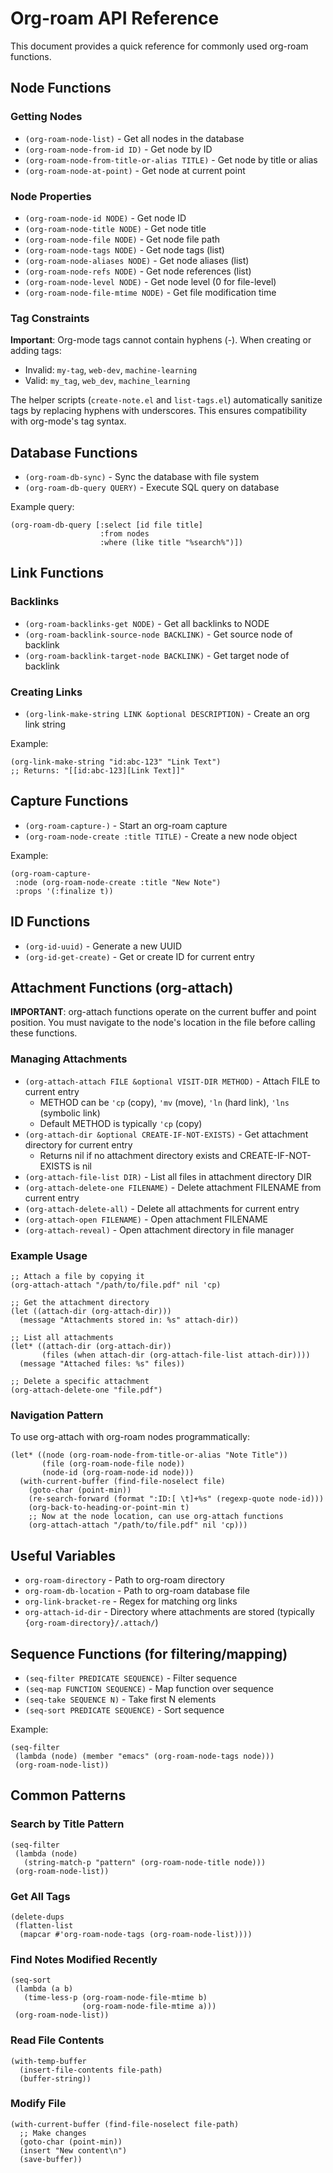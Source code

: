 # Org-roam API Reference

This document provides a quick reference for commonly used org-roam functions.

## Node Functions

### Getting Nodes

- `(org-roam-node-list)` - Get all nodes in the database
- `(org-roam-node-from-id ID)` - Get node by ID
- `(org-roam-node-from-title-or-alias TITLE)` - Get node by title or alias
- `(org-roam-node-at-point)` - Get node at current point

### Node Properties

- `(org-roam-node-id NODE)` - Get node ID
- `(org-roam-node-title NODE)` - Get node title
- `(org-roam-node-file NODE)` - Get node file path
- `(org-roam-node-tags NODE)` - Get node tags (list)
- `(org-roam-node-aliases NODE)` - Get node aliases (list)
- `(org-roam-node-refs NODE)` - Get node references (list)
- `(org-roam-node-level NODE)` - Get node level (0 for file-level)
- `(org-roam-node-file-mtime NODE)` - Get file modification time

### Tag Constraints

**Important**: Org-mode tags cannot contain hyphens (-). When creating or adding tags:
- Invalid: `my-tag`, `web-dev`, `machine-learning`
- Valid: `my_tag`, `web_dev`, `machine_learning`

The helper scripts (`create-note.el` and `list-tags.el`) automatically sanitize tags by replacing hyphens with underscores. This ensures compatibility with org-mode's tag syntax.

## Database Functions

- `(org-roam-db-sync)` - Sync the database with file system
- `(org-roam-db-query QUERY)` - Execute SQL query on database

Example query:
```elisp
(org-roam-db-query [:select [id file title]
                    :from nodes
                    :where (like title "%search%")])
```

## Link Functions

### Backlinks

- `(org-roam-backlinks-get NODE)` - Get all backlinks to NODE
- `(org-roam-backlink-source-node BACKLINK)` - Get source node of backlink
- `(org-roam-backlink-target-node BACKLINK)` - Get target node of backlink

### Creating Links

- `(org-link-make-string LINK &optional DESCRIPTION)` - Create an org link string

Example:
```elisp
(org-link-make-string "id:abc-123" "Link Text")
;; Returns: "[[id:abc-123][Link Text]]"
```

## Capture Functions

- `(org-roam-capture-)` - Start an org-roam capture
- `(org-roam-node-create :title TITLE)` - Create a new node object

Example:
```elisp
(org-roam-capture-
 :node (org-roam-node-create :title "New Note")
 :props '(:finalize t))
```

## ID Functions

- `(org-id-uuid)` - Generate a new UUID
- `(org-id-get-create)` - Get or create ID for current entry

## Attachment Functions (org-attach)

**IMPORTANT**: org-attach functions operate on the current buffer and point position. You must navigate to the node's location in the file before calling these functions.

### Managing Attachments

- `(org-attach-attach FILE &optional VISIT-DIR METHOD)` - Attach FILE to current entry
  - METHOD can be `'cp` (copy), `'mv` (move), `'ln` (hard link), `'lns` (symbolic link)
  - Default METHOD is typically `'cp` (copy)
- `(org-attach-dir &optional CREATE-IF-NOT-EXISTS)` - Get attachment directory for current entry
  - Returns nil if no attachment directory exists and CREATE-IF-NOT-EXISTS is nil
- `(org-attach-file-list DIR)` - List all files in attachment directory DIR
- `(org-attach-delete-one FILENAME)` - Delete attachment FILENAME from current entry
- `(org-attach-delete-all)` - Delete all attachments for current entry
- `(org-attach-open FILENAME)` - Open attachment FILENAME
- `(org-attach-reveal)` - Open attachment directory in file manager

### Example Usage

```elisp
;; Attach a file by copying it
(org-attach-attach "/path/to/file.pdf" nil 'cp)

;; Get the attachment directory
(let ((attach-dir (org-attach-dir)))
  (message "Attachments stored in: %s" attach-dir))

;; List all attachments
(let* ((attach-dir (org-attach-dir))
       (files (when attach-dir (org-attach-file-list attach-dir))))
  (message "Attached files: %s" files))

;; Delete a specific attachment
(org-attach-delete-one "file.pdf")
```

### Navigation Pattern

To use org-attach with org-roam nodes programmatically:

```elisp
(let* ((node (org-roam-node-from-title-or-alias "Note Title"))
       (file (org-roam-node-file node))
       (node-id (org-roam-node-id node)))
  (with-current-buffer (find-file-noselect file)
    (goto-char (point-min))
    (re-search-forward (format ":ID:[ \t]+%s" (regexp-quote node-id)))
    (org-back-to-heading-or-point-min t)
    ;; Now at the node location, can use org-attach functions
    (org-attach-attach "/path/to/file.pdf" nil 'cp)))
```

## Useful Variables

- `org-roam-directory` - Path to org-roam directory
- `org-roam-db-location` - Path to org-roam database file
- `org-link-bracket-re` - Regex for matching org links
- `org-attach-id-dir` - Directory where attachments are stored (typically `{org-roam-directory}/.attach/`)

## Sequence Functions (for filtering/mapping)

- `(seq-filter PREDICATE SEQUENCE)` - Filter sequence
- `(seq-map FUNCTION SEQUENCE)` - Map function over sequence
- `(seq-take SEQUENCE N)` - Take first N elements
- `(seq-sort PREDICATE SEQUENCE)` - Sort sequence

Example:
```elisp
(seq-filter
 (lambda (node) (member "emacs" (org-roam-node-tags node)))
 (org-roam-node-list))
```

## Common Patterns

### Search by Title Pattern

```elisp
(seq-filter
 (lambda (node)
   (string-match-p "pattern" (org-roam-node-title node)))
 (org-roam-node-list))
```

### Get All Tags

```elisp
(delete-dups
 (flatten-list
  (mapcar #'org-roam-node-tags (org-roam-node-list))))
```

### Find Notes Modified Recently

```elisp
(seq-sort
 (lambda (a b)
   (time-less-p (org-roam-node-file-mtime b)
                (org-roam-node-file-mtime a)))
 (org-roam-node-list))
```

### Read File Contents

```elisp
(with-temp-buffer
  (insert-file-contents file-path)
  (buffer-string))
```

### Modify File

```elisp
(with-current-buffer (find-file-noselect file-path)
  ;; Make changes
  (goto-char (point-min))
  (insert "New content\n")
  (save-buffer))
```
